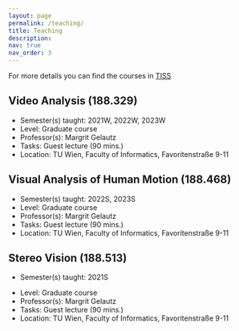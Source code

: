 ```yaml
---
layout: page
permalink: /teaching/
title: Teaching
description: 
nav: true
nav_order: 3
---
```

For more details you can find the courses in [TISS](https://tiss.tuwien.ac.at/)

## Video Analysis (188.329) ##
- Semester(s) taught: 2021W, 2022W, 2023W
- Level: Graduate course
- Professor(s): Margrit Gelautz
- Tasks: Guest lecture (90 mins.)
- Location: TU Wien, Faculty of Informatics, Favoritenstraße 9-11

## Visual Analysis of Human Motion (188.468) ##
- Semester(s) taught: 2022S, 2023S
- Level: Graduate course
- Professor(s): Margrit Gelautz
- Tasks: Guest lecture (90 mins.)
- Location: TU Wien, Faculty of Informatics, Favoritenstraße 9-11

## Stereo Vision (188.513) ##
- Semester(s) taught: 2021S
<!--  
  <a href="https://github.com/akriegler/akriegler.github.io/blob/master/assets/pdf/StereoVision_SS24_Gastvortrag_TUWEL.pdf" target="_blank">
    <button style="padding:10px 20px; background-color:#4CAF50; color:white; border:none; border-radius:5px; cursor:pointer;">
    2021S
    </button>
    </a>
-->
- Level: Graduate course
- Professor(s): Margrit Gelautz
- Tasks: Guest lecture (90 mins.)
- Location: TU Wien, Faculty of Informatics, Favoritenstraße 9-11